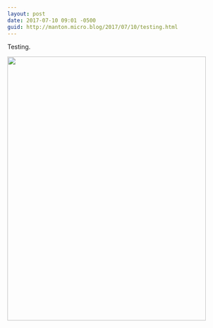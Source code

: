 ```yaml
---
layout: post
date: 2017-07-10 09:01 -0500
guid: http://manton.micro.blog/2017/07/10/testing.html
---
```

Testing.

<img src="http://micro.manton.org/uploads/2017/1e3490d475.jpg" width="450" height="600" />
